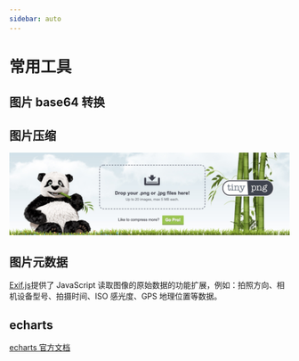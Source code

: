 ```yaml
---
sidebar: auto
---
```


# 常用工具

## 图片 base64 转换

<ClientOnly>
  <base64Canvas/>
</ClientOnly>

## 图片压缩

[![上传图片](./tinypng.jpg)](https://tinypng.com/)

## 图片元数据

[Exif.js](http://code.ciaoca.com/javascript/exif-js/)提供了 JavaScript 读取图像的原始数据的功能扩展，例如：拍照方向、相机设备型号、拍摄时间、ISO 感光度、GPS 地理位置等数据。

<ClientOnly>
  <exifDemo/>
</ClientOnly>

## echarts

[echarts 官方文档](https://www.echartsjs.com/index.html)

<ClientOnly>
  <parentView/>
</ClientOnly>
